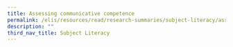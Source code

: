 ```yaml
---
title: Assessing communicative competence
permalink: /elis/resources/read/research-summaries/subject-literacy/assessing-communicative-competence/
description: ""
third_nav_title: Subject Literacy
---
```

